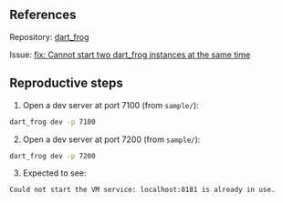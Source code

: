## References

Repository: [dart_frog](https://github.com/VeryGoodOpenSource/dart_frog)

Issue: [fix: Cannot start two dart_frog instances at the same time](https://github.com/VeryGoodOpenSource/dart_frog/issues/568)

## Reproductive steps

1. Open a dev server at port 7100 (from `sample/`):

```sh
dart_frog dev -p 7100
```

2.  Open a dev server at port 7200 (from `sample/`):

```sh
dart_frog dev -p 7200
```

3. Expected to see:

```sh
Could not start the VM service: localhost:8181 is already in use.
```
